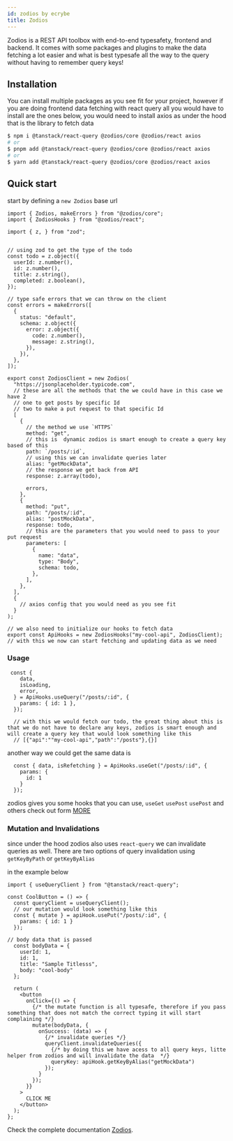 ```yaml
---
id: zodios by ecrybe
title: Zodios
---
```


Zodios is a REST API toolbox with end-to-end typesafety, frontend and backend. It comes with some packages and plugins to make the data fetching a lot easier and what is best typesafe all the way to the query without having to remember query keys!

## Installation
You can install multiple packages as you see fit for your project, however if you are doing frontend data fetching with react query all you would have to install are the ones below, you would need to install axios as under the hood that is the library to fetch data

```bash
$ npm i @tanstack/react-query @zodios/core @zodios/react axios
# or
$ pnpm add @tanstack/react-query @zodios/core @zodios/react axios
# or
$ yarn add @tanstack/react-query @zodios/core @zodios/react axios
```

## Quick start

start by defining a `new Zodios` base url

```tsx
import { Zodios, makeErrors } from "@zodios/core";
import { ZodiosHooks } from "@zodios/react";

import { z, } from "zod";


// using zod to get the type of the todo
const todo = z.object({
  userId: z.number(),
  id: z.number(),
  title: z.string(),
  completed: z.boolean(),
});

// type safe errors that we can throw on the client
const errors = makeErrors([
  {
    status: "default",
    schema: z.object({
      error: z.object({
        code: z.number(),
        message: z.string(),
      }),
    }),
  },
]);

export const ZodiosClient = new Zodios(
  "https://jsonplaceholder.typicode.com",
  // these are all the methods that the we could have in this case we have 2
  // one to get posts by specific Id
  // two to make a put request to that specific Id
  [
    {
      // the method we use `HTTPS`
      method: "get",
      // this is  dynamic zodios is smart enough to create a query key based of this
      path: `/posts/:id`,
      // using this we can invalidate queries later
      alias: "getMockData",
      // the response we get back from API
      response: z.array(todo),

      errors,
    },
    {
      method: "put",
      path: "/posts/:id",
      alias: "postMockData",
      response: todo,
      // this are the parameters that you would need to pass to your put request
      parameters: [
        {
          name: "data",
          type: "Body",
          schema: todo,
        },
      ],
    },
  ],
  {
    // axios config that you would need as you see fit
  }
);

// we also need to initialize our hooks to fetch data
export const ApiHooks = new ZodiosHooks("my-cool-api", ZodiosClient);
// with this we now can start fetching and updating data as we need

```

### Usage

```tsx
 const {
    data,
    isLoading,
    error,
  } = ApiHooks.useQuery("/posts/:id", {
    params: { id: 1 },
  });

  // with this we would fetch our todo, the great thing about this is that we do not have to declare any keys, zodios is smart enough and will create a query key that would look something like this
  // [{"api":""my-cool-api","path":"/posts"},{}]

  ```

another way we could get the same data is

```tsx
  const { data, isRefetching } = ApiHooks.useGet("/posts/:id", {
    params: {
      id: 1
    }
  });

```
zodios gives you some hooks that you can use, `useGet`  `usePost`  `usePost` and others check out form [MORE](https://www.zodios.org/docs/client/react)


### Mutation and Invalidations

since under the hood zodios also uses `react-query` we can invalidate queries as well. There are two options of query invalidation using `getKeyByPath` or `getKeyByAlias`

in the example below

```tsx
import { useQueryClient } from "@tanstack/react-query";

const CoolButton = () => {
  const queryClient = useQueryClient();
  // our mutation would look something like this
  const { mutate } = apiHook.usePut("/posts/:id", {
    params: { id: 1 }
  });

// body data that is passed
  const bodyData = {
    userId: 1,
    id: 1,
    title: "Sample Titlesss",
    body: "cool-body"
  };

  return (
    <button
      onClick={() => {
        {/* the mutate function is all typesafe, therefore if you pass something that does not match the correct typing it will start complaining */}
        mutate(bodyData, {
          onSuccess: (data) => {
            {/* invalidate queries */}
            queryClient.invalidateQueries({
              {/* by doing this we have acess to all query keys, litte helper from zodios and will invalidate the data  */}
              queryKey: apiHook.getKeyByAlias("getMockData")
            });
          }
        });
      }}
    >
      CLICK ME
    </button>
  );
};

```

Check the complete documentation [Zodios](https://www.zodios.org/docs/intro).
